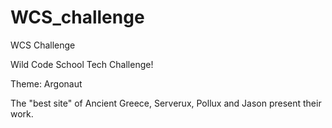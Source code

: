 # WCS_challenge
WCS Challenge 


Wild Code School Tech Challenge!

Theme: Argonaut

The "best site" of Ancient Greece, Serverux, Pollux and Jason present their work.
